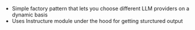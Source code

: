 - Simple factory pattern that lets you choose different LLM providers on a dynamic basis
- Uses Instructure module under the hood for getting sturctured output
